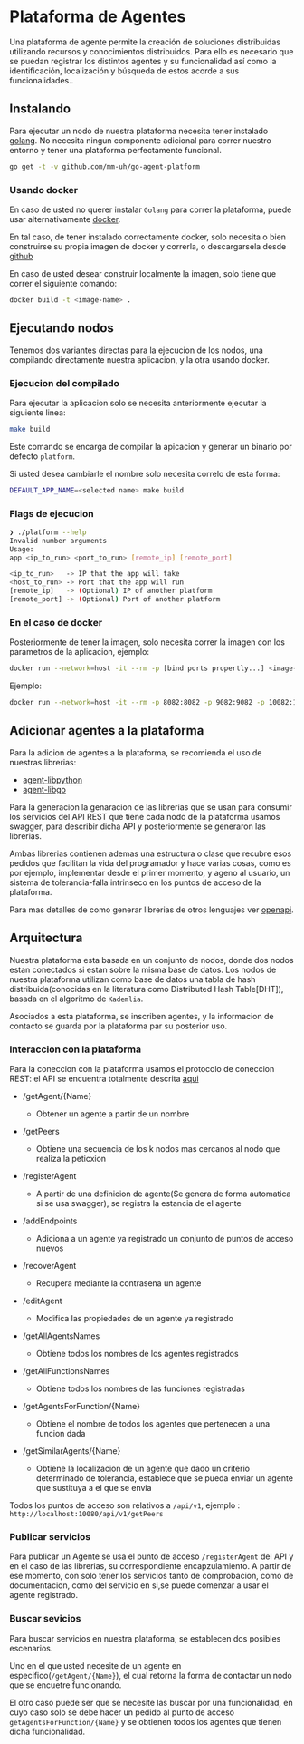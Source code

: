 # Plataforma de Agentes

Una plataforma de agente permite la creación de soluciones distribuidas utilizando recursos y conocimientos distribuidos. Para ello es necesario que se puedan registrar los distintos agentes y su funcionalidad así como la identificación, localización y búsqueda de estos acorde a sus funcionalidades..

## Instalando

Para ejecutar un nodo de nuestra plataforma necesita tener instalado [golang](https://golang.org). No necesita ningun componente adicional para correr nuestro entorno y tener una plataforma perfectamente funcional.

```sh
go get -t -v github.com/mm-uh/go-agent-platform
```

### Usando docker

En caso de usted no querer instalar `Golang` para correr la plataforma, puede usar alternativamente [docker](https://www.docker.com).

En tal caso, de tener instalado correctamente docker, solo necesita o bien construirse su propia imagen de docker y correrla, o descargarsela desde [github](https://github.com/mm-uh/go-agent-platform/releases)

En caso de usted desear construir localmente la imagen, solo tiene que correr el siguiente comando:

```sh
docker build -t <image-name> .
```

## Ejecutando nodos

Tenemos dos variantes directas para la ejecucion de los nodos, una compilando directamente nuestra aplicacion, y la otra usando docker.

### Ejecucion del compilado

Para ejecutar la aplicacion solo se necesita anteriormente ejecutar la siguiente linea:

```sh
make build
```

Este comando se encarga de compilar la apicacion y generar un binario por defecto `platform`.

Si usted desea cambiarle el nombre solo necesita correlo de esta forma:

```sh
DEFAULT_APP_NAME=<selected name> make build
```

### Flags de ejecucion

```sh
❯ ./platform --help
Invalid number arguments
Usage:
app <ip_to_run> <port_to_run> [remote_ip] [remote_port]

<ip_to_run>   -> IP that the app will take
<host_to_run> -> Port that the app will run
[remote_ip]   -> (Optional) IP of another platform
[remote_port] -> (Optional) Port of another platform
```

### En el caso de docker

Posteriormente de tener la imagen, solo necesita correr la imagen con los parametros de la aplicacion, ejemplo:

```sh
docker run --network=host -it --rm -p [bind ports propertly...] <image-name> [normal flags]
```

Ejemplo:

```sh
docker run --network=host -it --rm -p 8082:8082 -p 9082:9082 -p 10082:10082 mm-uh/go-agent-platform:latest 192.168.0.110 8082 192.168.0.110 8081
```

## Adicionar agentes a la plataforma

Para la adicion de agentes a la plataforma, se recomienda el uso de nuestras librerias:

- [agent-libpython](http://github.com/mm-uh/agent-libpython)
- [agent-libgo](http://github.com/mm-uh/agent-libgo)

Para la generacion la genaracion de las librerias que se usan para consumir los servicios del API REST que tiene cada nodo de la plataforma usamos swagger, para describir dicha API y posteriormente se generaron las librerias.

Ambas librerias contienen ademas una estructura o clase que recubre esos pedidos que facilitan la vida del programador y hace varias cosas, como es por ejemplo, implementar desde el primer momento, y ageno al usuario, un sistema de tolerancia-falla intrinseco en los puntos de acceso de la plataforma.

Para mas detalles de como generar librerias de otros lenguajes ver [openapi](https://openapi-generator.tech/).

## Arquitectura

Nuestra plataforma esta basada en un conjunto de nodos, donde dos nodos estan conectados si estan sobre la misma base de datos. Los nodos de nuestra plataforma utilizan como base de datos una tabla de hash distribuida(conocidas en la literatura como Distributed Hash Table[DHT]), basada en el algoritmo de `Kademlia`.

Asociados a esta plataforma, se inscriben agentes, y la informacion de contacto se guarda por la plataforma par su posterior uso.

### Interaccion con la plataforma

Para la coneccion con la plataforma usamos el protocolo de coneccion REST: el API se encuentra totalmente descrita [aqui](https://github.com/mm-uh/go-agent-platform/blob/develop/swagger.yml)

- /getAgent/{Name}
  - Obtener un agente a partir de un nombre

- /getPeers
  - Obtiene una secuencia de los k nodos mas cercanos al nodo que realiza la peticxion

- /registerAgent
  - A partir de una definicion de agente(Se genera de forma automatica si se usa swagger), se registra la estancia de el agente

- /addEndpoints
  - Adiciona a un agente ya registrado un conjunto de puntos de acceso nuevos

- /recoverAgent
  - Recupera mediante la contrasena un agente

- /editAgent
  - Modifica las propiedades de un agente ya registrado

- /getAllAgentsNames
  - Obtiene todos los nombres de los agentes registrados

- /getAllFunctionsNames
  - Obtiene todos los nombres de las funciones registradas

- /getAgentsForFunction/{Name}
  - Obtiene el nombre de todos los agentes que pertenecen a una funcion dada

- /getSimilarAgents/{Name}
  - Obtiene la localizacion de un agente que dado un criterio determinado de tolerancia, establece que se pueda enviar un agente que sustituya a el que se envia

Todos los puntos de acceso son relativos a `/api/v1`, ejemplo : `http://localhost:10080/api/v1/getPeers`

### Publicar servicios

Para publicar un Agente se usa el punto de acceso `/registerAgent` del API y en el caso de las librerias, su correspondiente encapzulamiento. A partir de ese momento, con solo tener los servicios tanto de comprobacion, como de documentacion, como del servicio en si,se puede comenzar a usar el agente registrado. 

### Buscar sevicios

Para buscar servicios en nuestra plataforma, se establecen dos posibles escenarios.

Uno en el que usted necesite de un agente en especifico(`/getAgent/{Name}`), el cual retorna la forma de contactar un nodo que se encuetre funcionando.

El otro caso puede ser que se necesite las buscar por una funcionalidad, en cuyo caso solo se debe hacer un pedido al punto de acceso `getAgentsForFunction/{Name}` y se obtienen todos los agentes que tienen dicha funcionalidad.
